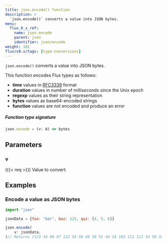```yaml
---
title: json.encode() function
description: >
  `json.encode()` converts a value into JSON bytes.
menu:
  flux_0_x_ref:
    name: json.encode
    parent: json
    identifier: json/encode
weight: 101
flux/v0.x/tags: [type-conversions]
---
```


<!------------------------------------------------------------------------------

IMPORTANT: This page was generated from comments in the Flux source code. Any
edits made directly to this page will be overwritten the next time the
documentation is generated. 

To make updates to this documentation, update the function comments above the
function definition in the Flux source code:

https://github.com/influxdata/flux/blob/master/stdlib/json/json.flux#L38-L38

Contributing to Flux: https://github.com/influxdata/flux#contributing
Fluxdoc syntax: https://github.com/influxdata/flux/blob/master/docs/fluxdoc.md

------------------------------------------------------------------------------->

`json.encode()` converts a value into JSON bytes.

This function encodes Flux types as follows:

- **time** values in [RFC3339](https://docs.influxdata.com/influxdb/cloud/reference/glossary/#rfc3339-timestamp) format
- **duration** values in number of milliseconds since the Unix epoch
- **regexp** values as their string representation
- **bytes** values as base64-encoded strings
- **function** values are not encoded and produce an error

##### Function type signature

```js
json.encode = (v: A) => bytes
```

## Parameters

### v
({{< req >}})
Value to convert.




## Examples

### Encode a value as JSON bytes

```js
import "json"

jsonData = {foo: "bar", baz: 123, quz: [4, 5, 6]}

json.encode(
    v: jsonData,
)// Returns [123 34 98 97 122 34 58 49 50 51 44 34 102 111 111 34 58 34 98 97 114 34 44 34 113 117 122 34 58 91 52 44 53 44 54 93 125]

```

